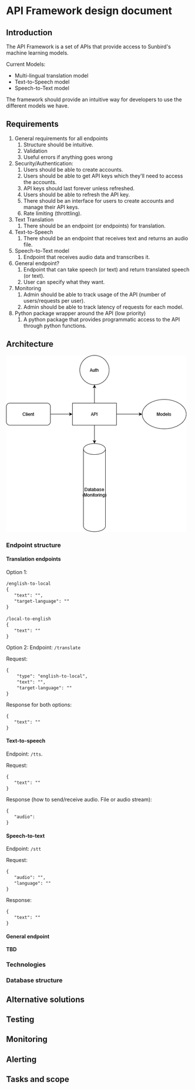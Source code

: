# API Framework design document

## Introduction
The API Framework is a set of APIs that provide access to Sunbird's machine learning models.

Current Models:
- Multi-lingual translation model
- Text-to-Speech model
- Speech-to-Text model

The framework should provide an intuitive way for developers to use the different models we have.

## Requirements
1. General requirements for all endpoints
   1. Structure should be intuitive.
   2. Validation
   3. Useful errors if anything goes wrong
2. Security/Authentication: 
   1. Users should be able to create accounts.
   2. Users should be able to get API keys which they'll need to access the accounts.
   3. API keys should last forever unless refreshed.
   4. Users should be able to refresh the API key.
   5. There should be an interface for users to create accounts and manage their API keys.
   6. Rate limiting (throttling).
3. Text Translation
   1. There should be an endpoint (or endpoints) for translation.
4. Text-to-Speech
   1. There should be an endpoint that receives text and returns an audio file. 
5. Speech-to-Text model
   1. Endpoint that receives audio data and transcribes it.
6. General endpoint?
   1. Endpoint that can take speech (or text) and return translated speech (or text).
   2. User can specify what they want.
7. Monitoring
   1. Admin should be able to track usage of the API (number of users/requests per user).
   2. Admin should be able to track latency of requests for each model.
8. Python package wrapper around the API (low priority)
   1. A python package that provides programmatic access to the API through python functions.

## Architecture
![architecture image](./images/API-framework-arch.png)
### Endpoint structure

#### Translation endpoints
Option 1:
```
/english-to-local
{
   "text": "",
   "target-language": ""
}

/local-to-english
{
   "text": ""
}
```

Option 2:
Endpoint: `/translate`

Request:
```
{
    "type": "english-to-local",
    "text": "",
    "target-language": ""
}
```

Response for both options:
```
{
   "text": ""
}
```

#### Text-to-speech
Endpoint: `/tts`.

Request:
```
{
   "text": ""
}
```

Response (how to send/receive audio. File or audio stream):
```
{
   "audio": 
}
```

#### Speech-to-text
Endpoint: `/stt`

Request:
```
{
   "audio": "",
   "language": ""
}
```

Response:
```
{
   "text": ""
}
```

#### General endpoint
**TBD**


### Technologies

### Database structure


## Alternative solutions

## Testing

## Monitoring

## Alerting

## Tasks and scope
